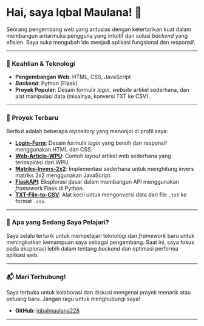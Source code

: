 # Hai, saya Iqbal Maulana! 👋

Seorang pengembang web yang antusias dengan ketertarikan kuat dalam membangun antarmuka pengguna yang intuitif dan solusi _backend_ yang efisien. Saya suka mengubah ide menjadi aplikasi fungsional dan responsif.

---

### 🚀 Keahlian & Teknologi

* **Pengembangan Web**: HTML, CSS, JavaScript
* **_Backend_**: Python (Flask)
* **Proyek Populer**: Desain formulir _login_, _website_ artikel sederhana, dan alat manipulasi data (misalnya, konversi TXT ke CSV).

---

### 💼 Proyek Terbaru

Berikut adalah beberapa _repository_ yang menonjol di profil saya:

* **[Login-Form](https://github.com/iqbalmaulana228/Login-Form)**: Desain formulir _login_ yang bersih dan responsif menggunakan HTML dan CSS.
* **[Web-Article-WPU](https://github.com/iqbalmaulana228/Web-Article-WPU)**: Contoh _layout_ artikel web sederhana yang terinspirasi dari WPU.
* **[Matriks-Invers-2x2](https://github.com/iqbalmaulana228/Matriks-Invers-2x2)**: Implementasi sederhana untuk menghitung invers matriks 2x2 menggunakan JavaScript.
* **[FlaskAPI](https://github.com/iqbalmaulana228/FlaskAPI)**: Eksplorasi dasar dalam membangun API menggunakan _framework_ Flask di Python.
* **[TXT-File-to-CSV](https://github.com/iqbalmaulana228/TXT-File-to-CSV)**: Alat kecil untuk mengonversi data dari file `.txt` ke format `.csv`.

---

### 🌱 Apa yang Sedang Saya Pelajari?

Saya selalu tertarik untuk mempelajari teknologi dan _framework_ baru untuk meningkatkan kemampuan saya sebagai pengembang. Saat ini, saya fokus pada eksplorasi lebih dalam tentang _backend_ dan optimasi performa aplikasi web.

---

### 📬 Mari Terhubung!

Saya terbuka untuk kolaborasi dan diskusi mengenai proyek menarik atau peluang baru. Jangan ragu untuk menghubungi saya!

* **GitHub**: [iqbalmaulana228](https://github.com/iqbalmaulana228)

---
